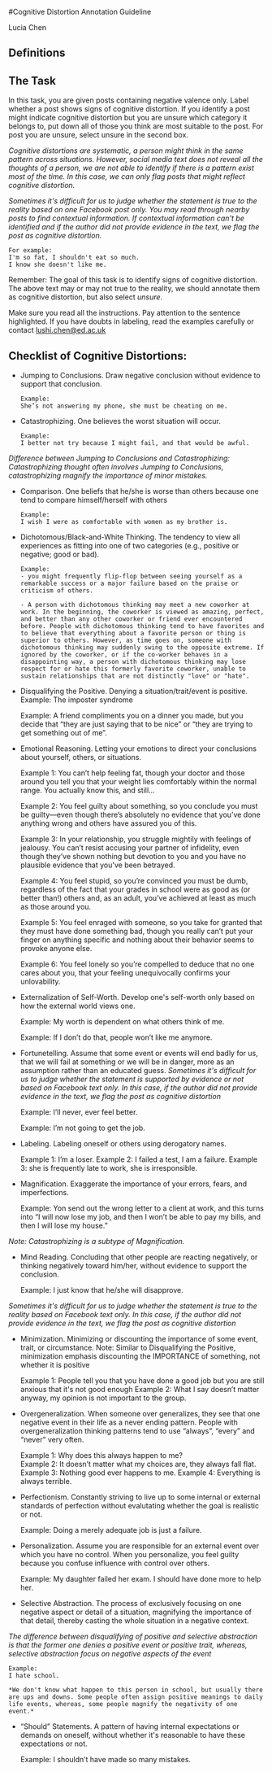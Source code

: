 #Cognitive Distortion Annotation Guideline 

Lucia Chen

## Definitions

## The Task  


In this task, you are given posts containing negative valence only. Label whether a post shows signs of cognitive distortion. If you identify a post might indicate cognitive distortion but you are unsure which category it belongs to, put down all of those you think are most suitable to the post. For post you are unsure, select unsure in the second box.

*Cognitive distortions are systematic, a person might think in the same pattern across situations. However, social media text does not reveal all the thoughts of a person, we are not able to identify if there is a pattern exist most of the time. In this case, we can only flag posts that might reflect cognitive distortion.* 

*Sometimes it's difficult for us to judge whether the statement is true to the reality based on one Facebook post only. You may read through nearby posts to find contextual information. If contextual information can't be identified and if the author did not provide evidence in the text, we flag the post as cognitive distortion.*

	For example:
	I'm so fat, I shouldn't eat so much.
	I know she doesn't like me.

Remember: The goal of this task is to identify signs of cognitive distortion. The above text may or may not true to the reality, we should annotate them as cognitive distortion, but also select *unsure*.


Make sure you read all the instructions. Pay attention to the sentence highlighted. If you have doubts in labeling, read the examples carefully or contact lushi.chen@ed.ac.uk

## Checklist of Cognitive Distortions:
					

* Jumping to Conclusions. Draw negative conclusion without evidence to support that conclusion.

    ```
	Example: 
	She’s not answering my phone, she must be cheating on me.
	```
					
* Catastrophizing. One believes the worst situation will occur.

    ```
    Example: 
 	I better not try because I might fail, and that would be awful.
 	```

*Difference between Jumping to Conclusions and Catastrophizing: 
Catastrophizing thought often involves Jumping to Conclusions, catastrophizing magnify the importance of minor mistakes.*
	
	
*  Comparison. One beliefs that he/she is worse than others because one tend to compare himself/herself with others

    ```
	Example: 
	I wish I were as comfortable with women as my brother is.
	```

*  Dichotomous/Black-and-White Thinking. The tendency to view all experiences as fitting into one of two categories (e.g., positive or negative; good or bad).

	```
	Example:
	- you might frequently flip-flop between seeing yourself as a remarkable success or a major failure based on the praise or criticism of others. 

	- A person with dichotomous thinking may meet a new coworker at work. In the beginning, the coworker is viewed as amazing, perfect, and better than any other coworker or friend ever encountered before. People with dichotomous thinking tend to have favorites and to believe that everything about a favorite person or thing is superior to others. However, as time goes on, someone with dichotomous thinking may suddenly swing to the opposite extreme. If ignored by the coworker, or if the co-worker behaves in a disappointing way, a person with dichotomous thinking may lose respect for or hate this formerly favorite coworker, unable to sustain relationships that are not distinctly "love" or "hate". 		
	```		
					
*  Disqualifying the Positive. Denying a situation/trait/event is positive.
	Example: The imposter syndrome 

	Example: A friend compliments you on a dinner you made, but you decide that “they are just saying that to be nice” or “they are trying to get something out of me”.
						
*  Emotional Reasoning. Letting your emotions to direct your conclusions about yourself, others, or situations. 


	Example 1:
	You can’t help feeling fat, though your doctor and those around you tell you that your weight lies comfortably within the normal range. You actually know this, and still…

	Example 2:
	You feel guilty about something, so you conclude you must be guilty—even though there’s absolutely no evidence that you’ve done anything wrong and others have assured you of this.

	Example 3:
	In your relationship, you struggle mightily with feelings of jealousy. You can’t resist accusing your partner of infidelity, even though they’ve shown nothing but devotion to you and you have no plausible evidence that you've been betrayed.

	Example 4:
	You feel stupid, so you’re convinced you must be dumb, regardless of the fact that your grades in school were as good as (or better than!) others and, as an adult, you’ve achieved at least as much as those around you.

	Example 5:
	You feel enraged with someone, so you take for granted that they must have done something bad, though you really can’t put your finger on anything specific and nothing about their behavior seems to provoke anyone else.

	Example 6:
	You feel lonely so you’re compelled to deduce that no one cares about you, that your feeling unequivocally confirms your unlovability.

					
* Externalization of Self-Worth. Develop one's self-worth only based on how the external world views one.

	Example: My worth is dependent on what others think of me.

	Example: If I don’t do that, people won’t like me anymore.
						
* Fortunetelling.  Assume that some event or events will end badly for us, that we will fail at something or we will be in danger, more as an assumption rather than an educated guess. *Sometimes it's difficult for us to judge whether the statement is supported by evidence or not based on Facebook text only. In this case, if the author did not provide evidence in the text, we flag the post as cognitive distortion*

	Example: I’ll never, ever feel better.

	Example: I’m not going to get the job.

						
* Labeling. Labeling oneself or others using derogatory names.

	Example 1: I’m a loser.
	Example 2: I failed a test, I am a failure.	
	Example 3: she is frequently late to work, she is irresponsible. 
				
* Magnification. Exaggerate the importance of your errors, fears, and imperfections. 

	Example: Yon send out the wrong letter to a client at work, and this turns into “I will now lose my job, and then I won’t be able to pay my bills, and then I will lose my house.” 

*Note: Catastrophizing is a subtype of Magnification.*
							
* Mind Reading. Concluding that other people are reacting negatively, or thinking negatively toward him/her, without evidence to support the conclusion. 

	Example: I just know that he/she will disapprove.

*Sometimes it's difficult for us to judge whether the statement is true to the reality based on Facebook text only. In this case, if the author did not provide evidence in the text, we flag the post as cognitive distortion*
						
* Minimization. Minimizing or discounting the importance of some event, trait, or circumstance. Note: Similar to Disqualifying the Positive, minimization emphasis discounting the IMPORTANCE of something, not whether it is positive
	
	Example 1: People tell you that you have done a good job but you are still anxious that it's not good enough
	Example 2: What I say doesn’t matter anyway, my opinion is not important to the group.
						
* Overgeneralization. When someone over generalizes, they see that one negative event in their life as a never ending pattern. People with overgeneralization thinking patterns tend to use “always”, “every” and “never” very often.

	Example 1:
	Why does this always happen to me?	
	Example 2:
	It doesn’t matter what my choices are, they always fall flat.
	Example 3:
	Nothing good ever happens to me.
	Example 4:
	Everything is always terrible.

* Perfectionism. Constantly striving to live up to some internal or external standards of perfection without evalutating whether the goal is realistic or not.

	Example: Doing a merely adequate job is just a failure.
						
* Personalization. Assume you are responsible for an external event over which you have no control. When you personalize, you feel guilty because you confuse influence with control over others. 

	Example: 
	My daughter failed her exam. I should have done more to help her.

						
* Selective Abstraction. The process of exclusively focusing on one negative aspect or detail of a situation, magnifying the importance of that detail, thereby casting the whole situation in a negative context. 

*The difference between disqualifying of positive and selective abstraction is that the former one denies a positive event or positive trait, whereas, selective abstraction focus on negative aspects of the event*

	Example:
	I hate school.
	
	*We don't know what happen to this person in school, but usually there are ups and downs. Some people often assign positive meanings to daily life events, whereas, some people magnify the negativity of one event.*
						
* “Should” Statements. A pattern of having internal expectations or demands on oneself, without whether it's reasonable to have these expectations or not.

	Example: 
	I shouldn’t have made so many mistakes.




